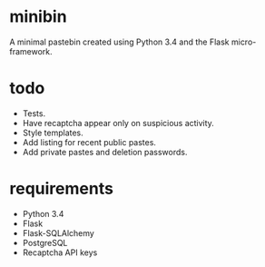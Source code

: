 #  minibin

A minimal pastebin created using Python 3.4 and the Flask micro-framework.

# todo

- Tests.
- Have recaptcha appear only on suspicious activity.
- Style templates.
- Add listing for recent public pastes.
- Add private pastes and deletion passwords.

# requirements

- Python 3.4
- Flask
- Flask-SQLAlchemy
- PostgreSQL
- Recaptcha API keys